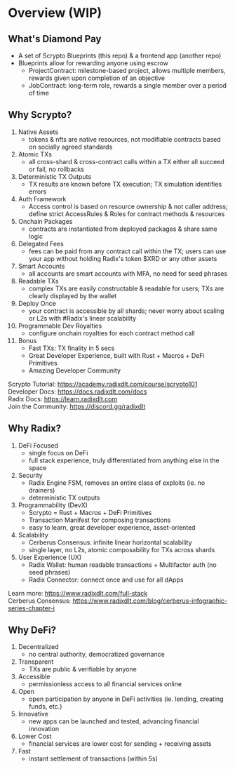 # Overview (WIP)

## What's Diamond Pay

- A set of Scrypto Blueprints (this repo) & a frontend app (another repo)
- Blueprints allow for rewarding anyone using escrow
  - ProjectContract: milestone-based project, allows multiple members, rewards given upon completion of an objective
  - JobContract: long-term role, rewards a single member over a period of time

## Why Scrypto?

1. Native Assets
   - tokens & nfts are native resources, not modifiable contracts based on socially agreed standards
2. Atomic TXs
   - all cross-shard & cross-contract calls within a TX either all succeed or fail, no rollbacks
3. Deterministic TX Outputs
   - TX results are known before TX execution; TX simulation identifies errors
4. Auth Framework
   - Access control is based on resource ownership & not caller address; define strict AccessRules & Roles for contract methods & resources
5. Onchain Packages
   - contracts are instantiated from deployed packages & share same logic
6. Delegated Fees
   - fees can be paid from any contract call within the TX; users can use your app without holding Radix's token $XRD or any other assets
7. Smart Accounts
   - all accounts are smart accounts with MFA, no need for seed phrases
8. Readable TXs
   - complex TXs are easily constructable & readable for users; TXs are clearly displayed by the wallet
9. Deploy Once
   - your contract is accessible by all shards; never worry about scaling or L2s with #Radix's linear scalability
10. Programmable Dev Royalties
    - configure onchain royalties for each contract method call
11. Bonus
    - Fast TXs: TX finality in 5 secs
    - Great Developer Experience, built with Rust + Macros + DeFi Primitives
    - Amazing Developer Community

Scrypto Tutorial: https://academy.radixdlt.com/course/scrypto101 <br />
Developer Docs: https://docs.radixdlt.com/docs <br />
Radix Docs: https://learn.radixdlt.com <br />
Join the Community: https://discord.gg/radixdlt <br />

## Why Radix?

1. DeFi Focused
   - single focus on DeFi
   - full stack experience, truly differentiated from anything else in the space
2. Security
   - Radix Engine FSM, removes an entire class of exploits (ie. no drainers)
   - deterministic TX outputs
3. Programmability (DevX)
   - Scrypto = Rust + Macros + DeFi Primitives
   - Transaction Manifest for composing transactions
   - easy to learn, great developer experience, asset-oriented
4. Scalability
   - Cerberus Consensus: infinite linear horizontal scalability
   - single layer, no L2s, atomic composability for TXs across shards
5. User Experience (UX)
   - Radix Wallet: human readable transactions + Multifactor auth (no seed phrases)
   - Radix Connector: connect once and use for all dApps

Learn more: https://www.radixdlt.com/full-stack <br />
Cerberus Consensus: https://www.radixdlt.com/blog/cerberus-infographic-series-chapter-i <br />

## Why DeFi?

1. Decentralized
   - no central authority, democratized governance
2. Transparent
   - TXs are public & verifiable by anyone
3. Accessible
   - permissionless access to all financial services online
4. Open
   - open participation by anyone in DeFi activities (ie. lending, creating funds, etc.)
5. Innovative
   - new apps can be launched and tested, advancing financial innovation
6. Lower Cost
   - financial services are lower cost for sending + receiving assets
7. Fast
   - instant settlement of transactions (within 5s)
